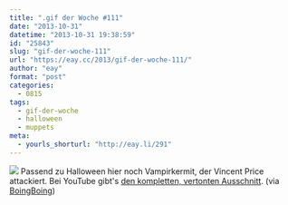 ```yaml
---
title: ".gif der Woche #111"
date: "2013-10-31"
datetime: "2013-10-31 19:38:59"
id: "25843"
slug: "gif-der-woche-111"
url: "https://eay.cc/2013/gif-der-woche-111/"
author: "eay"
format: "post"
categories:
  - 0815
tags:
  - gif-der-woche
  - halloween
  - muppets
meta:
  - yourls_shorturl: "http://eay.li/291"
---
```


![](https://eay.cc/uploads/2013/vampirkermit.gif) Passend zu Halloween hier noch Vampirkermit, der Vincent Price attackiert. Bei YouTube gibt's [den kompletten, vertonten Ausschnitt](https://www.youtube.com/watch?v=lQALLGsn-Fk). (via [BoingBoing](http://boingboing.net/2013/10/30/vampire-kermit-vs-vincent-pric.html))
